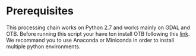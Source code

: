 # Prerequisites
This processing chain works on Python 2.7 and works mainly on GDAL and OTB.
Before running this script your have ton install OTB following this [link](https://www.orfeo-toolbox.org/ "link").
We recommand you to use Anaconda or Miniconda in order to install multiple python environments.

